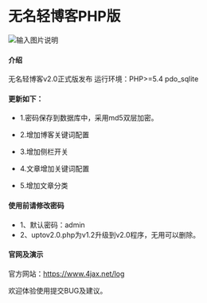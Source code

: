 # 无名轻博客PHP版

![输入图片说明](https://www.4jax.net/images/img1.jpg "截图")

#### 介绍

无名轻博客v2.0正式版发布
运行环境：PHP>=5.4 pdo_sqlite

#### 更新如下：

- 1.密码保存到数据库中，采用md5双层加密。

- 2.增加博客关键词配置

- 3.增加侧栏开关

- 4.文章增加关键词配置

- 5.增加文章分类

#### 使用前请修改密码


- 1、默认密码：admin
- 2、uptov2.0.php为v1.2升级到v2.0程序，无用可以删除。

#### 官网及演示

官方网站：https://www.4jax.net/log

欢迎体验使用提交BUG及建议。
